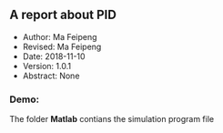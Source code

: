 ## A report about PID
- Author: Ma Feipeng
- Revised: Ma Feipeng
- Date: 2018-11-10
- Version: 1.0.1
- Abstract: None
### Demo:
  The folder **Matlab** contians the simulation program file 

